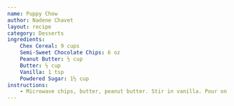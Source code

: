 ```yaml
---
name: Puppy Chow
author: Nadene Chavet
layout: recipe
category: Desserts
ingredients:
    Chex Cereal: 9 cups
    Semi-Sweet Chocolate Chips: 6 oz
    Peanut Butter: ½ cup
    Butter: ½ cup
    Vanilla: 1 tsp
    Powdered Sugar: 1½ cup
instructions:
    - Microwave chips, butter, peanut butter. Stir in vanilla. Pour on cereal. Put in bag with sugar and shake.
---
```

